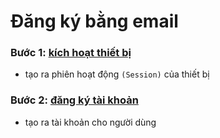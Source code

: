 # Đăng ký bằng email
### Bước 1: [kích hoạt thiết bị](../endpoints/auth-by-email/authorize-by-email.md)
 - tạo ra phiên hoạt động `(Session)` của thiết bị
### Bước 2: [đăng ký tài khoản](../endpoints/auth-by-email/verify-by-email.md)
 - tạo ra tài khoản cho người dùng
